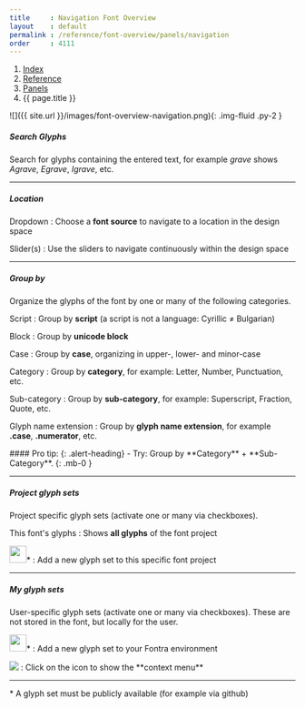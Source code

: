 ```yaml
---
title     : Navigation Font Overview
layout    : default
permalink : /reference/font-overview/panels/navigation
order     : 4111
---
```


<nav aria-label="breadcrumb">
  <ol class="breadcrumb small">
    <li class="breadcrumb-item"><a href="{{ site.url }}">Index</a></li>
    <li class="breadcrumb-item"><a href="{{ site.url }}/reference">Reference</a></li>
    <li class="breadcrumb-item"><a href="{{ site.url }}/reference/font-overview/panels">Panels</a></li>
    <li class="breadcrumb-item active" aria-current="page">{{ page.title }}</li>
  </ol>
</nav>

<div class='row'>
<div class='col-md' markdown='1'>
![]({{ site.url }}/images/font-overview-navigation.png){: .img-fluid .py-2 }
</div>
<div class='col-md' markdown='1'>

##### Search Glyphs

Search for glyphs containing the entered text, for example *grave* shows *Agrave*, *Egrave*, *Igrave*, etc.

- - -

##### Location

Dropdown
: Choose a **font source** to navigate to a location in the design space

Slider(s)
: Use the sliders to navigate continuously within the design space


- - -

##### Group by

Organize the glyphs of the font by one or many of the following categories.

Script
: Group by **script** (a script is not a language: Cyrillic ≠ Bulgarian) 

Block
: Group by **unicode block**

Case
: Group by **case**, organizing in upper-, lower- and minor-case

Category
: Group by **category**, for example: Letter, Number, Punctuation, etc.

Sub-category
: Group by **sub-category**, for example: Superscript, Fraction, Quote, etc.

Glyph name extension
: Group by **glyph name extension**, for example **.case**, **.numerator**, etc.


<div class="alert alert-primary mt-3" role="alert" markdown='1'>
#### Pro tip: 
{: .alert-heading}
- Try: Group by **Category** + **Sub-Category**.
{: .mb-0 }
</div>

- - -

##### Project glyph sets

Project specific glyph sets (activate one or many via checkboxes).

This font's glyphs
: Shows **all glyphs** of the font project

<img height="30" src='{{ site.url }}/images/icons/plus.svg' />*
: Add a new glyph set to this specific font project

- - -

##### My glyph sets

User-specific glyph sets (activate one or many via checkboxes). These are not stored in the font, but locally for the user.

<img height="30" src='{{ site.url }}/images/icons/plus.svg' />*
: Add a new glyph set to your Fontra environment 

<img src='{{ site.url }}/images/icons/pencil.svg' />
: Click on the icon to show the **context menu**


- - -

\* A glyph set must be publicly available (for example via github)
